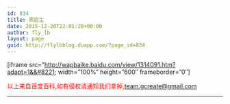```yaml
---
id: 834
title: 周启生
date: 2015-12-26T22:01:28+00:00
author: fly_lb
layout: page
guid: http://flylbblog.duapp.com/?page_id=834
---
```

[iframe src=&#8221;http://wapbaike.baidu.com/view/1314091.htm?adapt=1&&#8221; width=&#8221;100%&#8221; height=&#8221;600&#8243; frameborder=&#8221;0&#8243;]

<span style="color: #ff0000;">以上来自百度百科,如有侵权请通知我们拿掉,team.gcreate@gmail.com</span>

* * *